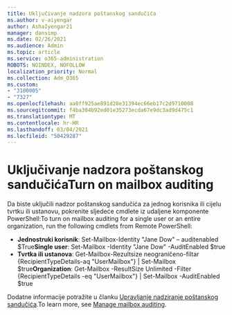 ```yaml
---
title: Uključivanje nadzora poštanskog sandučića
ms.author: v-aiyengar
author: AshaIyengar21
manager: dansimp
ms.date: 02/26/2021
ms.audience: Admin
ms.topic: article
ms.service: o365-administration
ROBOTS: NOINDEX, NOFOLLOW
localization_priority: Normal
ms.collection: Adm_O365
ms.custom:
- "3100005"
- "7327"
ms.openlocfilehash: aa0ff925ae891d28e31394ec66eb17c2d9710008
ms.sourcegitcommit: f4ba304b92ed01e35273ecda67e9dc3ad9d475c1
ms.translationtype: MT
ms.contentlocale: hr-HR
ms.lasthandoff: 03/04/2021
ms.locfileid: "50429287"
---
```

# <a name="turn-on-mailbox-auditing"></a><span data-ttu-id="02e79-102">Uključivanje nadzora poštanskog sandučića</span><span class="sxs-lookup"><span data-stu-id="02e79-102">Turn on mailbox auditing</span></span>

<span data-ttu-id="02e79-103">Da biste uključili nadzor poštanskog sandučića za jednog korisnika ili cijelu tvrtku ili ustanovu, pokrenite sljedeće cmdlete iz udaljene komponente PowerShell:</span><span class="sxs-lookup"><span data-stu-id="02e79-103">To turn on mailbox auditing for a single user or an entire organization, run the following cmdlets from Remote PowerShell:</span></span>

- <span data-ttu-id="02e79-104">**Jednostruki korisnik**: Set-Mailbox-Identity "Jane Dow" – auditenabled $True</span><span class="sxs-lookup"><span data-stu-id="02e79-104">**Single user**: Set-Mailbox -Identity "Jane Dow" -AuditEnabled $true</span></span>
- <span data-ttu-id="02e79-105">**Tvrtka ili ustanova**: Get-Mailbox-Rezultsize neograničeno-filtar {RecipientTypeDetails-aq "UserMailbox"} | Set-Mailbox $true</span><span class="sxs-lookup"><span data-stu-id="02e79-105">**Organization**: Get-Mailbox -ResultSize Unlimited -Filter {RecipientTypeDetails -eq "UserMailbox"} | Set-Mailbox -AuditEnabled $true</span></span>

<span data-ttu-id="02e79-106">Dodatne informacije potražite u članku [Upravljanje nadziranje poštanskog sandučića](https://go.microsoft.com/fwlink/?linkid=2103668).</span><span class="sxs-lookup"><span data-stu-id="02e79-106">To learn more, see [Manage mailbox auditing](https://go.microsoft.com/fwlink/?linkid=2103668).</span></span>
